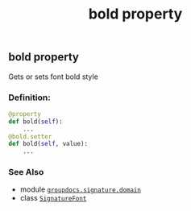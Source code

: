 ﻿---
title: bold property
second_title: GroupDocs.Signature for Python via .NET API References
description: 
type: docs
url: /python-net/groupdocs.signature.domain/signaturefont/bold/
is_root: false
weight: 30
---

## bold property


Gets or sets font bold style
### Definition:
```python
@property
def bold(self):
    ...
@bold.setter
def bold(self, value):
    ...
```

### See Also
* module [`groupdocs.signature.domain`](../../)
* class [`SignatureFont`](/signature/python-net/groupdocs.signature.domain/signaturefont)
